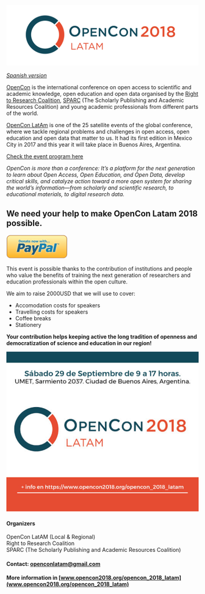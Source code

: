 ![openconlatam_logo](opencon.jpg)

*[Spanish version](español.md)*

[OpenCon](https://www.opencon2018.org) is the international conference on open access to scientific and academic knowledge, open education and open data organised by the [Right to Research Coalition](http://righttoresearch.org/), [SPARC](https://sparcopen.org) (The Scholarly Publishing and Academic Resources Coalition) and young academic professionals from different parts of the world.

[OpenCon LatAm](https://www.opencon2018.org/opencon_2018_latam) is one of the 25 satellite events of the global conference, where we tackle regional problems and challenges in open access, open education and open data that matter to us. It had its first edition in Mexico City in 2017 and this year it will take place in Buenos Aires, Argentina.

[Check the event program here](http://opencon2018latama.sched.com/)

*OpenCon is more than a conference: It’s a platform for the next generation to learn about Open Access, Open Education, and Open Data, develop critical skills, and catalyze action toward a more open system for sharing the world’s information—from scholarly and scientific research, to educational materials, to digital research data.*

## We need your help to make OpenCon Latam 2018 possible.

[![paypal_logo](paypal.png)](https://www.paypal.me/openconlatam)

This event is possible thanks to the contribution of institutions and people who value the benefits of training the next generation of researchers and education professionals within the open culture.

We aim to raise 2000USD that we will use to cover:

- Accomodation costs for speakers
- Travelling costs for speakers
- Coffee breaks
- Stationery

**Your contribution helps keeping active the long tradition of openness and democratization of science and education in our region!**

![openconlatam_logo](redes-1.jpg)

#### Organizers
OpenCon LatAM (Local & Regional)    
Right to Research Coalition    
SPARC (The Scholarly Publishing and Academic Resources Coalition)    

#### Contact: [openconlatam@gmail.com](mailto:openconlatam@gmail.com)

#### More information in [www.opencon2018.org/opencon_2018_latam](www.opencon2018.org/opencon_2018_latam)
